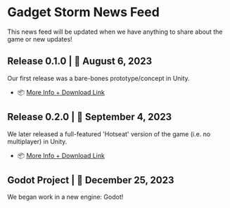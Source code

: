 # Gadget Storm News Feed

This news feed will be updated when we have anything to share about the game or new updates!

## Release 0.1.0 | 📆 August 6, 2023

Our first release was a bare-bones prototype/concept in Unity.

- 📦 [More Info + Download Link](https://github.com/orgs/crystal-expedition/discussions/3)

## Release 0.2.0 | 📆 September 4, 2023

We later released a full-featured 'Hotseat' version of the game (i.e. no multiplayer) in Unity.

- 📦 [More Info + Download Link](https://github.com/orgs/crystal-expedition/discussions/5)

## Godot Project | 📆 December 25, 2023

We began work in a new engine: Godot!
